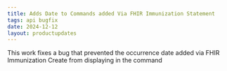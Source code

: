 ```yaml
---
title: Adds Date to Commands added Via FHIR Immunization Statement
tags: api bugfix
date: 2024-12-12
layout: productupdates
---
```


This work fixes a bug that prevented the occurrence date added via FHIR Immunization Create from displaying in the command